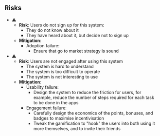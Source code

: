 ## Risks

- ⚠️
  - **Risk**: Users do not sign up for this system:
    - They do not know about it
    - They have heard about it, but decide not to sign up
  - **Mitigation**:
    - Adoption failure:
      - Ensure that go to market strategy is sound
- ⚠️
  - **Risk**: Users are not engaged after using this system
    - The system is hard to understand
    - The system is too difficult to operate
    - The system is not interesting to use
  - **Mitigation**:
    - Usability failure:
      - Design the system to reduce the friction for users,
        for example, reduce the number of steps required for
        each task to be done in the apps
    - Engagement failure:
      - Carefully design the economics of the points,
        bonuses, and badges to maximise incentivisation
      - Tweak the gamification to "hook" the users into both
        using it more themselves, and to invite their friends
